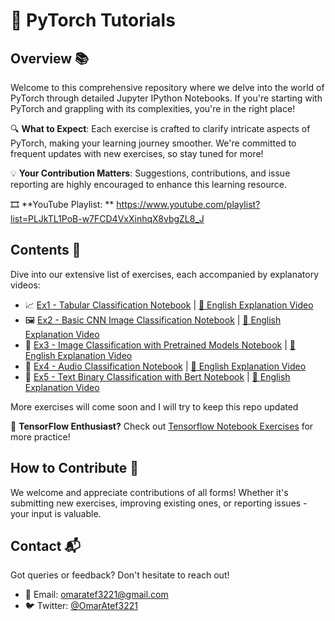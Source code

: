 # 🌟 PyTorch Tutorials

## Overview 📚
Welcome to this comprehensive repository where we delve into the world of PyTorch through detailed Jupyter IPython Notebooks. If you're starting with PyTorch and grappling with its complexities, you're in the right place!

🔍 **What to Expect**: Each exercise is crafted to clarify intricate aspects of PyTorch, making your learning journey smoother. We're committed to frequent updates with new exercises, so stay tuned for more!

💡 **Your Contribution Matters**: Suggestions, contributions, and issue reporting are highly encouraged to enhance this learning resource.

🎞 **YouTube Playlist: **
https://www.youtube.com/playlist?list=PLJkTL1PoB-w7FCD4VxXinhqX8vbgZL8_J

## Contents 📖
Dive into our extensive list of exercises, each accompanied by explanatory videos:

- 📈 [Ex1 - Tabular Classification Notebook](https://github.com/omaratef3221/pytorch_tutorials/blob/main/Ex_1_Tabular_Classification.ipynb) | [🎥 English Explanation Video](https://youtu.be/L0upXKBO0SE)
- 🖼️ [Ex2 - Basic CNN Image Classification Notebook](https://github.com/omaratef3221/pytorch_tutorials/blob/main/Ex_2_Image_multiclass_classification.ipynb) | [🎥 English Explanation Video](https://youtu.be/NvC035A4LUw)
- 🌄 [Ex3 - Image Classification with Pretrained Models Notebook](https://github.com/omaratef3221/pytorch_tutorials/blob/main/Ex_3_Image_Classification_Pretrained.ipynb) | [🎥 English Explanation Video](https://www.youtube.com/watch?v=YKR3RJlI-m0)
- 🎵 [Ex4 - Audio Classification Notebook](https://github.com/omaratef3221/pytorch_tutorials/blob/main/Ex_4_Audio_Classification.ipynb)  | [🎥 English Explanation Video](https://www.youtube.com/watch?v=uj6s5uhwDkY)
- 📝 [Ex5 - Text Binary Classification with Bert Notebook](https://github.com/omaratef3221/pytorch_tutorials/blob/main/Ex_5_Text_Classification_Transformers.ipynb) | [🎥 English Explanation Video](https://www.youtube.com/watch?v=UpfbILIhCUM)

More exercises will come soon and I will try to keep this repo updated

🔗 **TensorFlow Enthusiast?** Check out [Tensorflow Notebook Exercises](https://github.com/omaratef3221/tensorflow_tutorials) for more practice!

## How to Contribute 🤝
We welcome and appreciate contributions of all forms! Whether it's submitting new exercises, improving existing ones, or reporting issues - your input is valuable.

## Contact 📬
Got queries or feedback? Don't hesitate to reach out!

- 📧 Email: [omaratef3221@gmail.com](mailto:omaratef3221@gmail.com)
- 🐦 Twitter: [@OmarAtef3221](https://twitter.com/OmarAtef3221)
